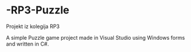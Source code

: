 # -RP3-Puzzle
Projekt iz kolegija RP3

A simple Puzzle game project made in Visual Studio using Windows forms and written in C#.

